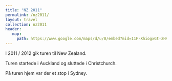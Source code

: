 ```yaml
---
title: "NZ 2011"
permalink: /nz2011/
layout: travel
collection: nz2011
header:
   map:
     path: https://www.google.com/maps/d/u/0/embed?mid=11F-XhiogxGt-zHVN86UcxVFHqpmR2vah
---
```



I 2011 / 2012 gik turen til New Zealand.

Turen startede i Auckland og sluttede i Christchurch.

På turen hjem var der et stop i Sydney.
